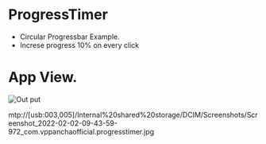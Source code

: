 # ProgressTimer

* Circular Progressbar Example.
* Increse progress 10% on every click
# App View.

![Out put](35ff26e8-4679-4787-b17b-4ba8515b415b.jpg@Vaibhavi-Apps?raw=true "Output")

mtp://[usb:003,005]/Internal%20shared%20storage/DCIM/Screenshots/Screenshot_2022-02-02-09-43-59-972_com.vppanchaofficial.progresstimer.jpg
